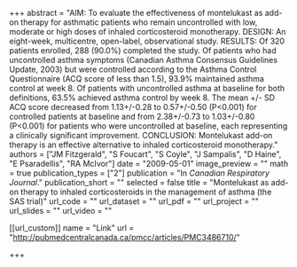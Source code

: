 +++
abstract = "AIM: To evaluate the effectiveness of montelukast as add-on therapy for asthmatic patients who remain uncontrolled with low, moderate or high doses of inhaled corticosteroid monotherapy. DESIGN: An eight-week, multicentre, open-label, observational study. RESULTS: Of 320 patients enrolled, 288 (90.0%) completed the study. Of patients who had uncontrolled asthma symptoms (Canadian Asthma Consensus Guidelines Update, 2003) but were controlled according to the Asthma Control Questionnaire (ACQ score of less than 1.5), 93.9% maintained asthma control at week 8. Of patients with uncontrolled asthma at baseline for both definitions, 63.5% achieved asthma control by week 8. The mean +/- SD ACQ score decreased from 1.13+/-0.28 to 0.57+/-0.50 (P<0.001) for controlled patients at baseline and from 2.38+/-0.73 to 1.03+/-0.80 (P<0.001) for patients who were uncontrolled at baseline, each representing a clinically significant improvement. CONCLUSION: Montelukast add-on therapy is an effective alternative to inhaled corticosteroid monotherapy."
authors = ["JM Fitzgerald", "S Foucart", "S Coyle", "J Sampalis", "D Haine", "E Psaradellis", "RA McIvor"]
date = "2009-05-01"
image_preview = ""
math = true
publication_types = ["2"]
publication = "In *Canadian Respiratory Journal*."
publication_short = ""
selected = false
title = "Montelukast as add-on therapy to inhaled corticosteroids in the management of asthma (the SAS trial)"
url_code = ""
url_dataset = ""
url_pdf = ""
url_project = ""
url_slides = ""
url_video = ""

[[url_custom]]
name = "Link"
url = "http://pubmedcentralcanada.ca/pmcc/articles/PMC3486710/"

+++


